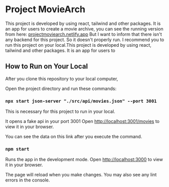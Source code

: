 # Project MovieArch

This project is developed by using react, tailwind and other packages. It is an app for users to create a movie archive, you can see the running version from here: [projectmoviearch.netlify.app](https://projectmoviearch.netlify.app/) But I want to inform that there isn't any backend for this project. So it doesn't properly run. I recommend you to run this project on your local.This project is developed by using react, tailwind and other packages. It is an app for users to

## How to Run on Your Local

After you clone this repository to your local computer,

Open the project directory and run these commands:

### `npx start json-server "./src/api/movies.json" --port 3001`

This is necessary for this project to run in your local.

It opens a fake api in your port 3001
Open [http://localhost:3001/movies](http://localhost:3001/movies) to view it in your browser.

You can see the data on this link after you execute the command.

### `npm start`

Runs the app in the development mode.
Open [http://localhost:3000](http://localhost:3000) to view it in your browser.

The page will reload when you make changes.
You may also see any lint errors in the console.
